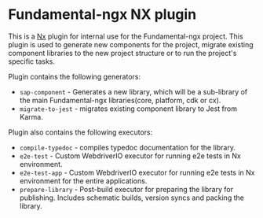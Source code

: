 # Fundamental-ngx NX plugin

This is a [Nx](https://nx.dev) plugin for internal use for the Fundamental-ngx project.
This plugin is used to generate new components for the project, migrate existing component libraries
to the new project structure or to run the project's specific tasks.

Plugin contains the following generators:

-   `sap-component` - Generates a new library, which will be a sub-library of the main Fundamental-ngx libraries(core, platform, cdk or cx).
-   `migrate-to-jest` - migrates existing component library to Jest from Karma.

Plugin also contains the following executors:

-   `compile-typedoc` - compiles typedoc documentation for the library.
-   `e2e-test` - Custom WebdriverIO executor for running e2e tests in Nx environment.
-   `e2e-test-app` - Custom WebdriverIO executor for running e2e tests in Nx environment for the entire applications.
-   `prepare-library` - Post-build executor for preparing the library for publishing. Includes schematic builds, version syncs and packing the library.

